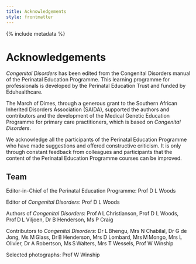 ```yaml
---
title: Acknowledgements
style: frontmatter
---
```


{% include metadata %}

# Acknowledgements

*Congenital Disorders* has been edited from the Congenital Disorders manual of the Perinatal Education Programme. This learning programme for professionals is developed by the Perinatal Education Trust and funded by Eduhealthcare.

The March of Dimes, through a generous grant to the Southern African Inherited Disorders Association (SAIDA), supported the authors and contributors and the development of the Medical Genetic Education Programme for primary care practitioners, which is based on *Congenital Disorders*.

We acknowledge all the participants of the Perinatal Education Programme who have made suggestions and offered constructive criticism. It is only through constant feedback from colleagues and participants that the content of the Perinatal Education Programme courses can be improved.

## Team

Editor-in-Chief of the Perinatal Education Programme: Prof D L Woods

Editor of *Congenital Disorders*: Prof D L Woods

Authors of *Congenital Disorders*: Prof A L Christianson, Prof D L Woods, Prof D L Viljoen, Dr B Henderson, Ms P Craig

Contributors to *Congenital Disorders*: Dr L Bhengu, Mrs N Chabilal, Dr G de Jong, Ms M Glass, Dr B Henderson, Mrs D Lombard, Mrs M Mongo, Mrs L Olivier, Dr A Robertson, Ms S Walters, Mrs T Wessels, Prof W Winship

Selected photographs: Prof W Winship